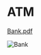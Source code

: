 # ATM


[Bank.pdf](https://github.com/RAStoychev18/ATM/files/11016430/Bank.pdf)


















![Bank](https://user-images.githubusercontent.com/56921671/224712937-55fd8872-8f42-4c7b-a848-f394729d3bd7.png)
